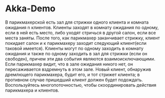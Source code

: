 Akka-Demo
=========
В парикмахерской есть зал для стрижки одного клиента и комната  ожидания n клиентов. Клиенты заходят в комнату ожидания по одному, если в ней есть место, либо уходят стричься в другой салон, если все места заняты. После того, как парикмахер заканчивает стрижку, клиент покидает салон и к парикмахеру заходит следующий клиент(если таковой имеется). Клиенты могут по одному заходить в комнату ожидания и также по одному заходить в зал для стрижки (если он свободен), причем эти два события 
являются взаимоисключающими. Если парикмахер видит, что в зале ожидания никого нет, он пересаживается вздремнуть в этом зале. Новый клиент, обнаружив дремлющего парикмахера, будит его, и тот стрижет клиента; в противном случае пришедший клиент должен будет подождать. Воспользуйтесь многопоточностью, чтобы скоординировать действия парикмахера и клиентов.
